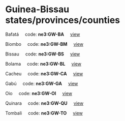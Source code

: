 # Guinea-Bissau states/provinces/counties
Bafatá&nbsp;&nbsp;&nbsp;&nbsp;&nbsp;code: **ne3:GW-BA**&nbsp;&nbsp;&nbsp;&nbsp;&nbsp;[view](../../export/geojson/medium/ne3/gw/ba.geojson)&nbsp;&nbsp;&nbsp;&nbsp;&nbsp;


Biombo&nbsp;&nbsp;&nbsp;&nbsp;&nbsp;code: **ne3:GW-BM**&nbsp;&nbsp;&nbsp;&nbsp;&nbsp;[view](../../export/geojson/medium/ne3/gw/bm.geojson)&nbsp;&nbsp;&nbsp;&nbsp;&nbsp;


Bissau&nbsp;&nbsp;&nbsp;&nbsp;&nbsp;code: **ne3:GW-BS**&nbsp;&nbsp;&nbsp;&nbsp;&nbsp;[view](../../export/geojson/medium/ne3/gw/bs.geojson)&nbsp;&nbsp;&nbsp;&nbsp;&nbsp;


Bolama&nbsp;&nbsp;&nbsp;&nbsp;&nbsp;code: **ne3:GW-BL**&nbsp;&nbsp;&nbsp;&nbsp;&nbsp;[view](../../export/geojson/medium/ne3/gw/bl.geojson)&nbsp;&nbsp;&nbsp;&nbsp;&nbsp;


Cacheu&nbsp;&nbsp;&nbsp;&nbsp;&nbsp;code: **ne3:GW-CA**&nbsp;&nbsp;&nbsp;&nbsp;&nbsp;[view](../../export/geojson/medium/ne3/gw/ca.geojson)&nbsp;&nbsp;&nbsp;&nbsp;&nbsp;


Gabú&nbsp;&nbsp;&nbsp;&nbsp;&nbsp;code: **ne3:GW-GA**&nbsp;&nbsp;&nbsp;&nbsp;&nbsp;[view](../../export/geojson/medium/ne3/gw/ga.geojson)&nbsp;&nbsp;&nbsp;&nbsp;&nbsp;


Oio&nbsp;&nbsp;&nbsp;&nbsp;&nbsp;code: **ne3:GW-OI**&nbsp;&nbsp;&nbsp;&nbsp;&nbsp;[view](../../export/geojson/medium/ne3/gw/oi.geojson)&nbsp;&nbsp;&nbsp;&nbsp;&nbsp;


Quinara&nbsp;&nbsp;&nbsp;&nbsp;&nbsp;code: **ne3:GW-QU**&nbsp;&nbsp;&nbsp;&nbsp;&nbsp;[view](../../export/geojson/medium/ne3/gw/qu.geojson)&nbsp;&nbsp;&nbsp;&nbsp;&nbsp;


Tombali&nbsp;&nbsp;&nbsp;&nbsp;&nbsp;code: **ne3:GW-TO**&nbsp;&nbsp;&nbsp;&nbsp;&nbsp;[view](../../export/geojson/medium/ne3/gw/to.geojson)&nbsp;&nbsp;&nbsp;&nbsp;&nbsp;

